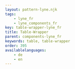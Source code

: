 ```yaml
---
layout: pattern-lyne.njk
tags: 
    - lyne_fr
    - lyne_components_fr
key: table-wrapper-lyne_fr
title: Table-Wrapper
parent: components-lyne_fr
keywords: table, table-wrapper
order: 395
availablelanguages: 
    - de
    - en
---
```

